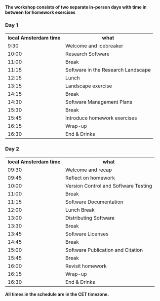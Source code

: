 <p><b> The workshop consists of two separate in-person days with time in between for homework exercises</b></p>

<div class="row">
  <div class="col-md-6">
    <h3>Day 1</h3>
    <table class="table table-striped">
      <tr> <th>local Amsterdam time</th> <th>what</th></tr>
      <tr> <td>9:30</td>  <td>Welcome and icebreaker</td> </tr>
      <tr> <td>10:00</td>  <td>Research Software</td></tr>
      <tr> <td>11:00</td>  <td>Break</td></tr>
      <tr> <td>11:15</td>  <td>Software in the Research Landscape</td></tr>
      <tr> <td>12:15</td>  <td>Lunch</td> </tr>
      <tr> <td>13:15</td>  <td>Landscape exercise</td> </tr>
      <tr> <td>14:15</td>  <td>Break</td></tr>
      <tr> <td>14:30</td>  <td>Software Management Plans</td> </tr>
      <tr> <td>15:30</td>  <td>Break</td></tr>
      <tr> <td>15:45</td>  <td>Introduce homework exercises</td> </tr>
      <tr> <td>16:15</td>  <td>Wrap-up</td> </tr>
      <tr> <td>16:30</td>  <td>End & Drinks</td> </tr>
    </table>
  </div>

  <div class="col-md-6">
    <h3>Day 2</h3>
    <table class="table table-striped">
      <tr> <th>local Amsterdam time</th> <th>what</th></tr>
      <tr> <td>09:30</td>  <td>Welcome and recap</td> </tr>
      <tr> <td>09:45</td>  <td>Reflect on homework</td></tr>
      <tr> <td>10:00</td>  <td>Version Control and Software Testing</td> </tr>
      <tr> <td>11:00</td>  <td>Break</td></tr>
      <tr> <td>11:15</td>  <td>Software Documentation</td> </tr>
      <tr> <td>12:00</td>  <td>Lunch Break</td></tr>
      <tr> <td>13:00</td>  <td>Distributing Software</td> </tr>
      <tr> <td>13:30</td>  <td>Break</td> </tr>
      <tr> <td>13:45</td>  <td>Software Licenses</td> </tr>
      <tr> <td>14:45</td>  <td>Break</td> </tr>
      <tr> <td>15:00</td>  <td>Software Publication and Citation</td></tr>
      <tr> <td>15:45</td>  <td>Break</td> </tr>
      <tr> <td>16:00</td>  <td>Revisit homework</td> </tr>
      <tr> <td>16:15</td>  <td>Wrap-up</td> </tr>
      <tr> <td>16:30</td>  <td>End & Drinks</td> </tr>
    </table>
  </div>
</div>

<p><b>All times in the schedule are in the CET timezone.</b></p>